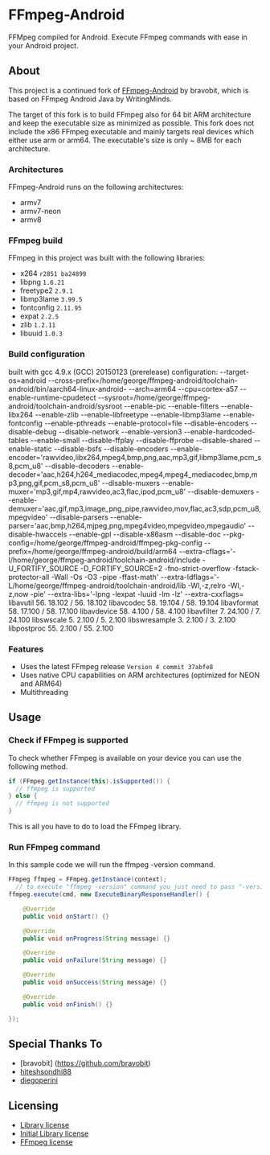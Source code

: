 # FFmpeg-Android

FFMpeg compiled for Android.
Execute FFmpeg commands with ease in your Android project.

## About
This project is a continued fork of [FFmpeg-Android](https://github.com/bravobit/FFmpeg-Android/) by bravobit, which is based on FFmpeg Android Java by WritingMinds.

The target of this fork is to build FFmpeg also for 64 bit ARM architecture and keep the executable size as minimized as possible. This fork does not include the x86 FFmpeg executable and mainly targets real devices which either use arm or arm64. The executable's size is only ~ 8MB for each architecture.

### Architectures
FFmpeg-Android runs on the following architectures:
- armv7
- armv7-neon
- armv8

### FFmpeg build
FFmpeg in this project was built with the following libraries:
- x264 `r2851 ba24899`
- libpng `1.6.21`
- freetype2 `2.9.1`
- libmp3lame `3.99.5`
- fontconfig `2.11.95`
- expat `2.2.5`
- zlib `1.2.11`
- libuuid `1.0.3`

### Build configuration

built with gcc 4.9.x (GCC) 20150123 (prerelease)
      configuration: --target-os=android --cross-prefix=/home/george/ffmpeg-android/toolchain-android/bin/aarch64-linux-android- --arch=arm64 --cpu=cortex-a57 --enable-runtime-cpudetect --sysroot=/home/george/ffmpeg-android/toolchain-android/sysroot --enable-pic --enable-filters --enable-libx264 --enable-zlib --enable-libfreetype --enable-libmp3lame --enable-fontconfig --enable-pthreads --enable-protocol=file --disable-encoders --disable-debug --disable-network --enable-version3 --enable-hardcoded-tables --enable-small --disable-ffplay --disable-ffprobe --disable-shared --enable-static --disable-bsfs --disable-encoders --enable-encoder='rawvideo,libx264,mpeg4,bmp,png,aac,mp3,gif,libmp3lame,pcm_s8,pcm_u8' --disable-decoders --enable-decoder='aac,h264,h264_mediacodec,mpeg4,mpeg4_mediacodec,bmp,mp3,png,gif,pcm_s8,pcm_u8' --disable-muxers --enable-muxer='mp3,gif,mp4,rawvideo,ac3,flac,ipod,pcm_u8' --disable-demuxers --enable-demuxer='aac,gif,mp3,image_png_pipe,rawvideo,mov,flac,ac3,sdp,pcm_u8,mpegvideo' --disable-parsers --enable-parser='aac,bmp,h264,mjpeg,png,mpeg4video,mpegvideo,mpegaudio' --disable-hwaccels --enable-gpl --disable-x86asm --disable-doc --pkg-config=/home/george/ffmpeg-android/ffmpeg-pkg-config --prefix=/home/george/ffmpeg-android/build/arm64 --extra-cflags='-I/home/george/ffmpeg-android/toolchain-android/include -U_FORTIFY_SOURCE -D_FORTIFY_SOURCE=2 -fno-strict-overflow -fstack-protector-all -Wall -Os -O3 -pipe -ffast-math' --extra-ldflags='-L/home/george/ffmpeg-android/toolchain-android/lib -Wl,-z,relro -Wl,-z,now -pie' --extra-libs='-lpng -lexpat -luuid -lm -lz' --extra-cxxflags=
      libavutil      56. 18.102 / 56. 18.102
      libavcodec     58. 19.104 / 58. 19.104
      libavformat    58. 17.100 / 58. 17.100
      libavdevice    58.  4.100 / 58.  4.100
      libavfilter     7. 24.100 /  7. 24.100
      libswscale      5.  2.100 /  5.  2.100
      libswresample   3.  2.100 /  3.  2.100
      libpostproc    55.  2.100 / 55.  2.100

### Features
- Uses the latest FFmpeg release `Version 4 commit 37abfe8`
- Uses native CPU capabilities on ARM architectures (optimized for NEON and ARM64)
- Multithreading

## Usage

### Check if FFmpeg is supported
To check whether FFmpeg is available on your device you can use the following method.
```java
if (FFmpeg.getInstance(this).isSupported()) {
  // ffmpeg is supported
} else {
  // ffmpeg is not supported
}
```
This is all you have to do to load the FFmpeg library.

### Run FFmpeg command
In this sample code we will run the ffmpeg -version command.
```java
FFmpeg ffmpeg = FFmpeg.getInstance(context);
  // to execute "ffmpeg -version" command you just need to pass "-version"
ffmpeg.execute(cmd, new ExecuteBinaryResponseHandler() {

    @Override
    public void onStart() {}

    @Override
    public void onProgress(String message) {}

    @Override
    public void onFailure(String message) {}

    @Override
    public void onSuccess(String message) {}

    @Override
    public void onFinish() {}

});
```

## Special Thanks To
- [bravobit] (https://github.com/bravobit)
- [hiteshsondhi88](https://github.com/hiteshsondhi88)
- [diegoperini](https://github.com/diegoperini)

## Licensing
- [Library license](https://github.com/tsoumalis/FFmpeg-Android/blob/master/LICENSE)
- [Initial Library license](https://github.com/bravobit/FFmpeg-Android/blob/master/LICENSE)
- [FFmpeg license](https://www.ffmpeg.org/legal.html)
